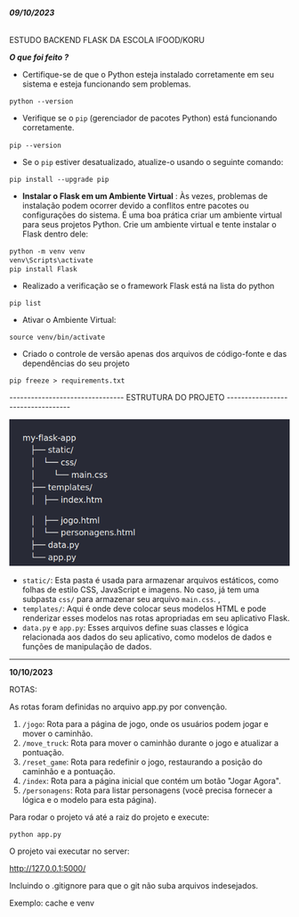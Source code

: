 ###### **09/10/2023**

ESTUDO BACKEND FLASK DA ESCOLA IFOOD/KORU

***O que foi feito ?***

* Certifique-se de que o Python esteja instalado corretamente em seu sistema e esteja funcionando sem problemas.

```
python --version
```

* Verifique se o `pip` (gerenciador de pacotes Python) está funcionando corretamente.

`pip --version`

* Se o `pip` estiver desatualizado, atualize-o usando o seguinte comando:

```
pip install --upgrade pip
```

* **Instalar o Flask em um Ambiente Virtual** : Às vezes, problemas de instalação podem ocorrer devido a conflitos entre pacotes ou configurações do sistema. É uma boa prática criar um ambiente virtual para seus projetos Python. Crie um ambiente virtual e tente instalar o Flask dentro dele:

```
python -m venv venv
venv\Scripts\activate
pip install Flask
```

* Realizado a verificação se o framework Flask está na lista do python

```
pip list
```

* Ativar o Ambiente Virtual:

```
source venv/bin/activate

```

* Criado o controle de versão apenas dos arquivos de código-fonte e das dependências do seu projeto

```
pip freeze > requirements.txt

```

--------------------------------       ESTRUTURA DO PROJETO  ----------------------------------

![1697041226996](image/README/1697041226996.png)

* `static/`: Esta pasta é usada para armazenar arquivos estáticos, como folhas de estilo CSS, JavaScript e imagens. No caso,  já tem uma subpasta `css/` para armazenar seu arquivo `main.css`.		,
* `templates/`: Aqui é onde  deve colocar seus modelos HTML e pode renderizar esses modelos nas rotas apropriadas em seu aplicativo Flask.
* `data.py` e `app.py`: Esses arquivos define suas classes e lógica relacionada aos dados do seu aplicativo, como modelos de dados e funções de manipulação de dados.

---

**10/10/2023**

ROTAS:

As rotas foram definidas no arquivo app.py por convenção.

1. `/jogo`: Rota para a página de jogo, onde os usuários podem jogar e mover o caminhão.
2. `/move_truck`: Rota para mover o caminhão durante o jogo e atualizar a pontuação.
3. `/reset_game`: Rota para redefinir o jogo, restaurando a posição do caminhão e a pontuação.
4. `/index`: Rota para a página inicial que contém um botão "Jogar Agora".
5. `/personagens`: Rota para listar personagens (você precisa fornecer a lógica e o modelo para esta página).

Para rodar o projeto vá até a raiz do projeto e execute:

```
python app.py
```

O projeto vai executar no server:

http://127.0.0.1:5000/

Incluindo o .gitignore para que o git não suba arquivos indesejados.

Exemplo: cache e venv
